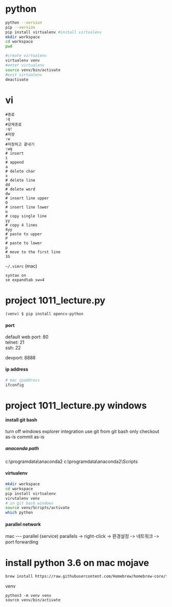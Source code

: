 # python

```bash
python --version
pip --version
pip install virtualenv #install virtualenv
mkdir workspace
cd workspace
pwd

#create virtualenv
virtualenv venv
#enter virtualenv
source venv/bin/activate
#exit virtualenv
deactivate
```

# vi
```
#종료
:q
#강제종료
:q!
#저장
:w
#저장하고 끝내기
:wq
# insert
i
# append
a
# delete char
x
# delete line
dd
# delete word
dw
# insert line upper
O
# insert line lower
o
# copy single line
yy
# copy 4 lines
4yy
# paste to upper
P
# paste to lower
p
# move to the first line
1G
```
`~/.vimrc` (mac)
```
syntax on
se expandtab sw=4
```

# project 1011_lecture.py

```
(venv) $ pip install opencv-python
```

#### port 
default web port: 80  
telnet: 21  
ssh: 22  

devport: 8888

#### ip address
```bash
# mac ipaddress
ifconfig
```

# project 1011_lecture.py windows

#### install git bash
turn off windows explorer integration
use git from git bash only
checkout as-is commit as-is

##### anaconda path
c:\programdata\anaconda2
c:\programdata\anaconda2\Scripts

#### virtualenv
```bash
mkdir workspace
cd workspace
pip install virtualenv
virutalenv venv
# in git bash windows
source venv/Scripts/activate
which python
```

#### parallel network
mac --- parallel (service)
parallels -> right-click -> 환경설정 -> 네트워크 -> port forwarding


# install python 3.6 on mac mojave

```bash
brew install https://raw.githubusercontent.com/Homebrew/homebrew-core/f2a764ef944b1080be64bd88dca9a1d80130c558/Formula/python.rb --foce-bottle
```

venv
```
python3 -m venv venv
source venv/bin/activate
```
<!--stackedit_data:
eyJoaXN0b3J5IjpbMTQ4NzEwMTg5NSwtMTc3MzM5MTc2OSwxOT
I1Njg1NjQ3LDYwNTg5NTk4MiwtMTU0ODI5OTcxNiwtMTcyNzUw
NDgzNSwtMTM2NTAwNTIxMiwtMTYxNTMyMjE2NSwyMDI4ODkwNz
Y0LC0yMTAzMTMyMjExLDIwNDc1MDMwNjcsMTYzNTQ4ODM3Miwt
Mjg5OTU4OTgsMTM2NjQ2NTcyNSwtNzc3NTI2MDQ1LDE4NTc5MD
YwMDcsNDg4OTU0Njg5LC0xMjQzMDQ0ODA5LC02MzM1NDA3NzQs
MTE2MzY4Nzc4M119
-->